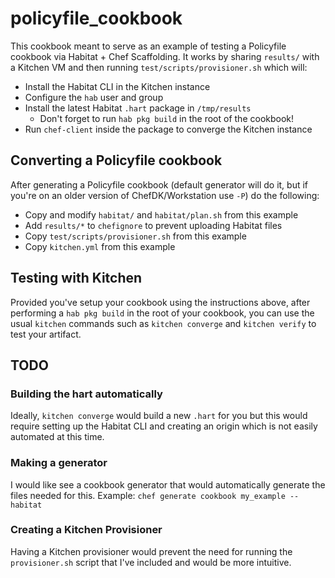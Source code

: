 # policyfile_cookbook

This cookbook meant to serve as an example of testing a Policyfile cookbook via
Habitat + Chef Scaffolding. It works by sharing `results/` with a Kitchen VM
and then running `test/scripts/provisioner.sh` which will:

  - Install the Habitat CLI in the Kitchen instance
  - Configure the `hab` user and group
  - Install the latest Habitat `.hart` package in `/tmp/results`
    - Don't forget to run `hab pkg build` in the root of the cookbook!
  - Run `chef-client` inside the package to converge the Kitchen instance

## Converting a Policyfile cookbook

After generating a Policyfile cookbook (default generator will do it, but if
you're on an older version of ChefDK/Workstation use `-P`) do the following:

  - Copy and modify `habitat/` and `habitat/plan.sh` from this example
  - Add `results/*` to `chefignore` to prevent uploading Habitat files
  - Copy `test/scripts/provisioner.sh` from this example
  - Copy `kitchen.yml` from this example

## Testing with Kitchen

Provided you've setup your cookbook using the instructions above, after
performing a `hab pkg build` in the root of your cookbook, you can use
the usual `kitchen` commands such as `kitchen converge` and
`kitchen verify` to test your artifact.

## TODO

### Building the hart automatically

Ideally, `kitchen converge` would build a new `.hart` for you but this would
require setting up the Habitat CLI and creating an origin which is not easily
automated at this time.

### Making a generator

I would like see a cookbook generator that would automatically generate the
files needed for this. Example: `chef generate cookbook my_example --habitat`

### Creating a Kitchen Provisioner

Having a Kitchen provisioner would prevent the need for running the
`provisioner.sh` script that I've included and would be more intuitive.
